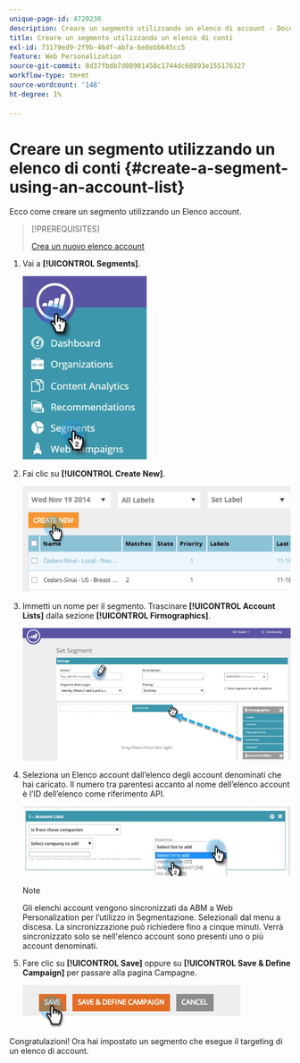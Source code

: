 ```yaml
---
unique-page-id: 4720236
description: Creare un segmento utilizzando un elenco di account - Documentazione di Marketo - Documentazione di prodotto
title: Creare un segmento utilizzando un elenco di conti
exl-id: 73179ed9-2f9b-46df-abfa-6e8ebb645cc5
feature: Web Personalization
source-git-commit: 0d37fbdb7d08901458c1744dc68893e155176327
workflow-type: tm+mt
source-wordcount: '148'
ht-degree: 1%

---
```


# Creare un segmento utilizzando un elenco di conti {#create-a-segment-using-an-account-list}

Ecco come creare un segmento utilizzando un Elenco account.

>[!PREREQUISITES]
>
>[Crea un nuovo elenco account](/help/marketo/product-docs/target-account-management/target/account-lists.md)

1. Vai a **[!UICONTROL Segments]**.

   ![](assets/new-dropdown-segments-hand-no-account-list.jpg)

1. Fai clic su **[!UICONTROL Create New]**.

   ![](assets/image2014-11-19-19-3a33-3a47.png)

1. Immetti un nome per il segmento. Trascinare **[!UICONTROL Account Lists]** dalla sezione **[!UICONTROL Firmographics]**.

   ![](assets/set-segment-hands.jpg)

1. Seleziona un Elenco account dall’elenco degli account denominati che hai caricato. Il numero tra parentesi accanto al nome dell’elenco account è l’ID dell’elenco come riferimento API.

   ![](assets/select-list-for-segment-hands.jpg)

   >[!NOTE]
   >
   >Gli elenchi account vengono sincronizzati da ABM a Web Personalization per l’utilizzo in Segmentazione. Selezionali dal menu a discesa. La sincronizzazione può richiedere fino a cinque minuti. Verrà sincronizzato solo se nell&#39;elenco account sono presenti uno o più account denominati.

1. Fare clic su **[!UICONTROL Save]** oppure su **[!UICONTROL Save & Define Campaign]** per passare alla pagina Campagne.

   ![](assets/image2014-11-19-19-3a48-3a20.png)

Congratulazioni! Ora hai impostato un segmento che esegue il targeting di un elenco di account.

